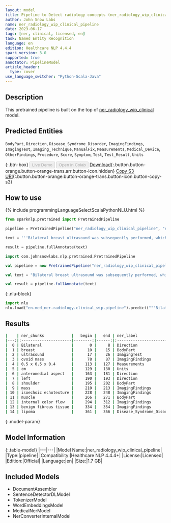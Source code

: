 ```yaml
---
layout: model
title: Pipeline to Detect radiology concepts (ner_radiology_wip_clinical)
author: John Snow Labs
name: ner_radiology_wip_clinical_pipeline
date: 2023-06-17
tags: [ner, clinical, licensed, en]
task: Named Entity Recognition
language: en
edition: Healthcare NLP 4.4.4
spark_version: 3.0
supported: true
annotator: PipelineModel
article_header:
  type: cover
use_language_switcher: "Python-Scala-Java"
---
```


## Description

This pretrained pipeline is built on the top of [ner_radiology_wip_clinical](https://nlp.johnsnowlabs.com/2021/04/01/ner_radiology_wip_clinical_en.html) model.

## Predicted Entities

`BodyPart`, `Direction`, `Disease_Syndrome_Disorder`, `ImagingFindings`, `ImagingTest`, `Imaging_Technique`, `ManualFix`, `Measurements`, `Medical_Device`, `OtherFindings`, `Procedure`, `Score`, `Symptom`, `Test`, `Test_Result`, `Units`



{:.btn-box}
<button class="button button-orange" disabled>Live Demo</button>
<button class="button button-orange" disabled>Open in Colab</button>
[Download](https://s3.amazonaws.com/auxdata.johnsnowlabs.com/clinical/models/ner_radiology_wip_clinical_pipeline_en_4.4.4_3.0_1686988003930.zip){:.button.button-orange.button-orange-trans.arr.button-icon.hidden}
[Copy S3 URI](s3://auxdata.johnsnowlabs.com/clinical/models/ner_radiology_wip_clinical_pipeline_en_4.4.4_3.0_1686988003930.zip){:.button.button-orange.button-orange-trans.button-icon.button-copy-s3}

## How to use

<div class="tabs-box" markdown="1">
{% include programmingLanguageSelectScalaPythonNLU.html %}

```python
from sparknlp.pretrained import PretrainedPipeline

pipeline = PretrainedPipeline("ner_radiology_wip_clinical_pipeline", "en", "clinical/models")

text = '''Bilateral breast ultrasound was subsequently performed, which demonstrated an ovoid mass measuring approximately 0.5 x 0.5 x 0.4 cm in diameter located within the anteromedial aspect of the left shoulder. This mass demonstrates isoechoic echotexture to the adjacent muscle, with no evidence of internal color flow. This may represent benign fibrous tissue or a lipoma.'''

result = pipeline.fullAnnotate(text)
```
```scala
import com.johnsnowlabs.nlp.pretrained.PretrainedPipeline

val pipeline = new PretrainedPipeline("ner_radiology_wip_clinical_pipeline", "en", "clinical/models")

val text = "Bilateral breast ultrasound was subsequently performed, which demonstrated an ovoid mass measuring approximately 0.5 x 0.5 x 0.4 cm in diameter located within the anteromedial aspect of the left shoulder. This mass demonstrates isoechoic echotexture to the adjacent muscle, with no evidence of internal color flow. This may represent benign fibrous tissue or a lipoma."

val result = pipeline.fullAnnotate(text)
```


{:.nlu-block}
```python
import nlu
nlu.load("en.med_ner.radiology.clinical_wip.pipeline").predict("""Bilateral breast ultrasound was subsequently performed, which demonstrated an ovoid mass measuring approximately 0.5 x 0.5 x 0.4 cm in diameter located within the anteromedial aspect of the left shoulder. This mass demonstrates isoechoic echotexture to the adjacent muscle, with no evidence of internal color flow. This may represent benign fibrous tissue or a lipoma.""")
```

</div>


## Results

```bash
|    | ner_chunks            |   begin |   end | ner_label                 |   confidence |
|---:|:----------------------|--------:|------:|:--------------------------|-------------:|
|  0 | Bilateral             |       0 |     8 | Direction                 |     0.9828   |
|  1 | breast                |      10 |    15 | BodyPart                  |     0.8169   |
|  2 | ultrasound            |      17 |    26 | ImagingTest               |     0.6216   |
|  3 | ovoid mass            |      78 |    87 | ImagingFindings           |     0.6917   |
|  4 | 0.5 x 0.5 x 0.4       |     113 |   127 | Measurements              |     0.91524  |
|  5 | cm                    |     129 |   130 | Units                     |     0.9987   |
|  6 | anteromedial aspect   |     163 |   181 | Direction                 |     0.8241   |
|  7 | left                  |     190 |   193 | Direction                 |     0.4667   |
|  8 | shoulder              |     195 |   202 | BodyPart                  |     0.6349   |
|  9 | mass                  |     210 |   213 | ImagingFindings           |     0.9611   |
| 10 | isoechoic echotexture |     228 |   248 | ImagingFindings           |     0.6851   |
| 11 | muscle                |     266 |   271 | BodyPart                  |     0.7805   |
| 12 | internal color flow   |     294 |   312 | ImagingFindings           |     0.5153   |
| 13 | benign fibrous tissue |     334 |   354 | ImagingFindings           |     0.394867 |
| 14 | lipoma                |     361 |   366 | Disease_Syndrome_Disorder |     0.9142   |
```

{:.model-param}
## Model Information

{:.table-model}
|---|---|
|Model Name:|ner_radiology_wip_clinical_pipeline|
|Type:|pipeline|
|Compatibility:|Healthcare NLP 4.4.4+|
|License:|Licensed|
|Edition:|Official|
|Language:|en|
|Size:|1.7 GB|

## Included Models

- DocumentAssembler
- SentenceDetectorDLModel
- TokenizerModel
- WordEmbeddingsModel
- MedicalNerModel
- NerConverterInternalModel